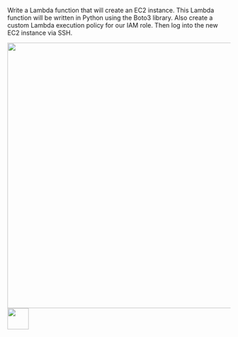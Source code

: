 Write a Lambda function that will create an EC2 instance. This Lambda function will be written in Python using the Boto3 library. Also create a custom Lambda execution policy for our IAM role. Then log into the new EC2 instance via SSH.

<img src="https://github.com/riched158/AWS/blob/main/Serverless/lambdaProj1/aws1.jpeg" align="right" width="600" height="600">



<a href="url"><img src="https://github.com/riched158/AWS/blob/main/Serverless/lambdaProj1/aws1.jpeg" align="center" height="48" width="48" ></a>
